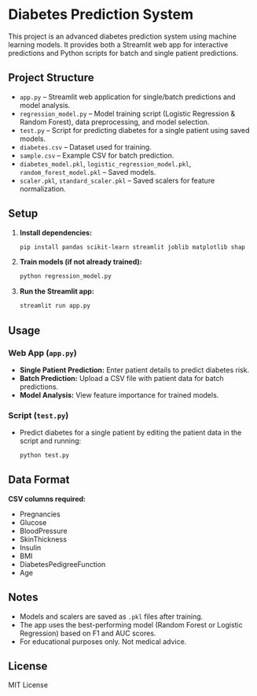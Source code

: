 # Diabetes Prediction System

This project is an advanced diabetes prediction system using machine learning models. It provides both a Streamlit web app for interactive predictions and Python scripts for batch and single patient predictions.

## Project Structure

- `app.py` – Streamlit web application for single/batch predictions and model analysis.
- `regression_model.py` – Model training script (Logistic Regression & Random Forest), data preprocessing, and model selection.
- `test.py` – Script for predicting diabetes for a single patient using saved models.
- `diabetes.csv` – Dataset used for training.
- `sample.csv` – Example CSV for batch prediction.
- `diabetes_model.pkl`, `logistic_regression_model.pkl`, `random_forest_model.pkl` – Saved models.
- `scaler.pkl`, `standard_scaler.pkl` – Saved scalers for feature normalization.

## Setup

1. **Install dependencies:**
   ```sh
   pip install pandas scikit-learn streamlit joblib matplotlib shap
   ```

2. **Train models (if not already trained):**
   ```sh
   python regression_model.py
   ```

3. **Run the Streamlit app:**
   ```sh
   streamlit run app.py
   ```

## Usage

### Web App (`app.py`)
- **Single Patient Prediction:** Enter patient details to predict diabetes risk.
- **Batch Prediction:** Upload a CSV file with patient data for batch predictions.
- **Model Analysis:** View feature importance for trained models.

### Script (`test.py`)
- Predict diabetes for a single patient by editing the patient data in the script and running:
  ```sh
  python test.py
  ```

## Data Format

**CSV columns required:**
- Pregnancies
- Glucose
- BloodPressure
- SkinThickness
- Insulin
- BMI
- DiabetesPedigreeFunction
- Age

## Notes

- Models and scalers are saved as `.pkl` files after training.
- The app uses the best-performing model (Random Forest or Logistic Regression) based on F1 and AUC scores.
- For educational purposes only. Not medical advice.

## License

MIT License
